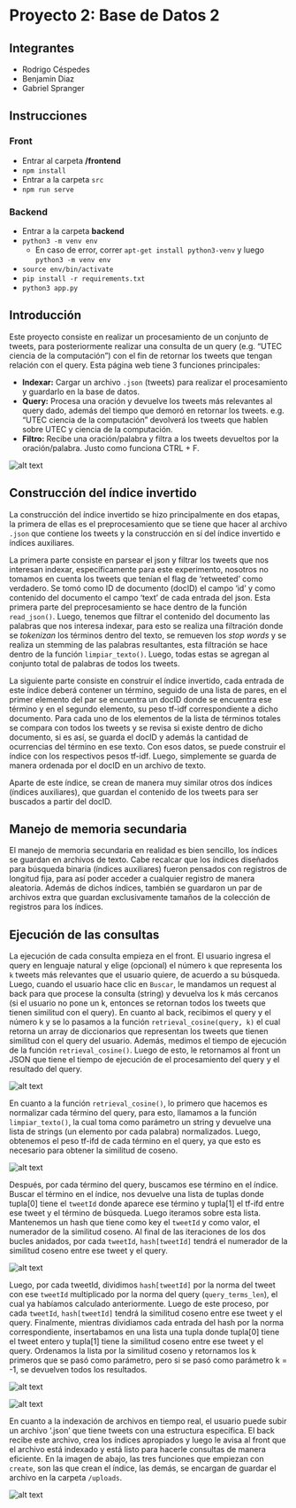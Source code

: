 # Proyecto 2: Base de Datos 2

## Integrantes
* Rodrigo Céspedes
* Benjamin Diaz
* Gabriel Spranger

## Instrucciones

### Front
* Entrar al carpeta **/frontend**
* `npm install`
* Entrar a la carpeta `src`
* `npm run serve`

### Backend
* Entrar a la carpeta **backend**
* `python3 -m venv env`
  * En caso de error, correr `apt-get install python3-venv` y luego `python3 -m venv env`
* `source env/bin/activate`
* `pip install -r requirements.txt`
* `python3 app.py`

## Introducción
Este proyecto consiste en realizar un procesamiento de un conjunto de tweets, para posteriormente realizar una consulta de un query (e.g. “UTEC ciencia de la computación”) con el fin de retornar los tweets que tengan relación con el query. Esta página web tiene 3 funciones principales:
* **Indexar:** Cargar un archivo `.json` (tweets) para realizar el procesamiento y guardarlo en la base de datos.
* **Query:** Procesa una oración y devuelve los tweets más relevantes al query dado, además del tiempo que demoró en retornar los tweets. e.g. “UTEC ciencia de la computación” devolverá los tweets que hablen sobre UTEC y ciencia de la computación.
* **Filtro:** Recibe una oración/palabra y filtra a los tweets devueltos por la oración/palabra. Justo como funciona CTRL + F.

![alt text](images/pagina.png "Página web")

## Construcción del índice invertido
La construcción del índice invertido se hizo principalmente en dos etapas, la primera de ellas es el preprocesamiento que se tiene que hacer al archivo `.json` que contiene los tweets y la construcción en sí del índice invertido e índices auxiliares.
 
La primera parte consiste en parsear el json y filtrar los tweets que nos interesan indexar, específicamente para este experimento, nosotros no tomamos en cuenta los tweets que tenían el flag de ‘retweeted’ como verdadero. Se tomó como ID de documento (docID) el campo ‘id’ y como contenido del documento el campo ‘text’ de cada entrada del json. Esta primera parte del preprocesamiento se hace dentro de la función `read_json()`.  Luego, tenemos que filtrar el contenido del documento las palabras que nos interesa indexar, para esto se realiza una filtración donde se *tokenizan* los términos dentro del texto, se remueven los *stop words* y se realiza un stemming de las palabras resultantes, esta filtración se hace dentro de la función `limpiar_texto()`. Luego, todas estas se agregan al conjunto total de palabras de todos los tweets.

La siguiente parte consiste en construir el índice invertido, cada entrada de este índice deberá contener un término, seguido de una lista de pares, en el primer elemento del par se encuentra un docID donde se encuentra ese término y en el segundo elemento, su peso tf-idf correspondiente a dicho documento. Para cada uno de los elementos de la lista de términos totales se compara con todos los tweets y se revisa si existe dentro de dicho documento, si es así, se guarda el docID y además la cantidad de ocurrencias del término en ese texto. Con esos datos, se puede construir el índice con los respectivos pesos tf-idf. Luego, simplemente se guarda de manera ordenada por el docID en un archivo de texto.


Aparte de este índice, se crean de manera muy similar otros dos índices (índices auxiliares), que guardan el contenido de los tweets para ser buscados a partir del docID.

## Manejo de memoria secundaria

El manejo de memoria secundaria en realidad es bien sencillo, los índices se guardan en archivos de texto. Cabe recalcar que los índices diseñados para búsqueda binaria (índices auxiliares) fueron pensados con registros de longitud fija, para así poder acceder a cualquier registro de manera aleatoria. Además de dichos índices, también se guardaron un par de archivos extra que guardan exclusivamente tamaños de la colección de registros para los índices.

## Ejecución de las consultas

La ejecución de cada consulta empieza en el front. El usuario ingresa el query en lenguaje natural y elige (opcional) el número `k` que representa los `k` tweets más relevantes que el usuario quiere, de acuerdo a su búsqueda. Luego, cuando el usuario hace clic en `Buscar`, le mandamos un request al back para que procese la consulta (string) y devuelva los k más cercanos (si el usuario no pone un k, entonces se retornan todos los tweets que tienen similitud con el query). En cuanto al back, recibimos el query y el número k y se lo pasamos a la función `retrieval_cosine(query, k)` el cual retorna un array de diccionarios que representan los tweets que tienen similitud con el query del usuario. Además, medimos el tiempo de ejecución de la función `retrieval_cosine()`. Luego de esto, le retornamos al front un JSON que tiene el tiempo de ejecución de el procesamiento del query y el resultado del query.

![alt text](images/entry.png "Entry point")

En cuanto a la función `retrieval_cosine()`, lo primero que hacemos es normalizar cada término del query, para esto, llamamos a la función `limpiar_texto()`, la cual toma como parámetro un string y devuelve una lista de strings (un elemento por cada palabra) normalizados. Luego, obtenemos el peso tf-ifd de cada término en el query, ya que esto es necesario para obtener la similitud de coseno. 

![alt text](images/limpieza.png "Limpieza y tf-idf del query")

Después, por cada término del query, buscamos ese término en el índice. Buscar el término en el índice, nos devuelve una lista de tuplas donde tupla[0] tiene el `tweetId` donde aparece ese término y tupla[1] el tf-ifd entre ese tweet y el término de búsqueda. Luego iteramos sobre esta lista. Mantenemos un hash que tiene como key el `tweetId` y como valor, el numerador de la similitud coseno. Al final de las iteraciones de los dos bucles anidados, por cada `tweetId`, `hash[tweetId]` tendrá el numerador de la similitud coseno entre ese tweet y el query. 

![alt text](images/score1.png "Numerador de la similitud coseno")

Luego, por cada tweetId, dividimos `hash[tweetId]` por la norma del tweet con ese `tweetId` multiplicado por la norma del query (`query_terms_len`), el cual ya habíamos calculado anteriormente. Luego de este proceso, por cada `tweetId`, `hash[tweetId]` tendrá la similitud coseno entre ese tweet y el query. Finalmente, mientras dividiamos cada entrada del hash por la norma correspondiente, insertabamos en una lista una tupla donde tupla[0] tiene el tweet entero y tupla[1] tiene la similitud coseno entre ese tweet y el query. Ordenamos la lista por la similitud coseno y retornamos los k primeros que se pasó como parámetro, pero si se pasó como parámetro k = -1, se devuelven todos los resultados.

![alt text](images/score2.png "Similitud coseno")

![alt text](images/return.png "Devolver resultado")

En cuanto a la indexación de archivos en tiempo real, el usuario puede subir un archivo ‘.json’ que tiene tweets con una estructura específica. El back recibe este archivo, crea los índices apropiados y luego le avisa al front que el archivo está indexado y está listo para hacerle consultas de manera eficiente. En la imagen de abajo, las tres funciones que empiezan con `create`, son las que crean el índice, las demás, se encargan de guardar el archivo en la carpeta `/uploads`.

![alt text](images/index.png "Indexar Archivo")
